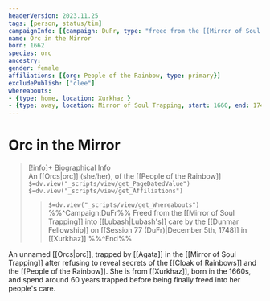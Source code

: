 ```yaml
---
headerVersion: 2023.11.25
tags: [person, status/tim]
campaignInfo: [{campaign: DuFr, type: "freed from the [[Mirror of Soul Trapping]] into [[Lubash|Lubash's]] care", date: 1748-12-05, format: "<met:u> by <person> on [[Session 71 (DuFr)|<target>]] in <current:1>"}]
name: Orc in the Mirror
born: 1662
species: orc
ancestry:
gender: female
affiliations: [{org: People of the Rainbow, type: primary}]
excludePublish: ["clee"]
whereabouts:
- {type: home, location: Xurkhaz }
- {type: away, location: Mirror of Soul Trapping, start: 1660, end: 1748-12-04 } # start is approximate
---
```

# Orc in the Mirror
>[!info]+ Biographical Info  
> An [[Orcs|orc]] (she/her), of the [[People of the Rainbow]]  
> `$=dv.view("_scripts/view/get_PageDatedValue")`  
> `$=dv.view("_scripts/view/get_Affiliations")`  
>> `$=dv.view("_scripts/view/get_Whereabouts")`  
>> %%^Campaign:DuFr%% Freed from the [[Mirror of Soul Trapping]] into [[Lubash|Lubash's]] care by the [[Dunmar Fellowship]] on [[Session 77 (DuFr)|December 5th, 1748]] in [[Xurkhaz]] %%^End%%

An unnamed [[Orcs|orc]], trapped by [[Agata]] in the [[Mirror of Soul Trapping]] after refusing to reveal secrets of the [[Cloak of Rainbows]] and the [[People of the Rainbow]]. She is from [[Xurkhaz]], born in the 1660s, and spend around 60 years trapped before being finally freed into her people's care.


